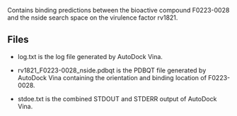 Contains binding predictions between the bioactive compound F0223-0028 and the nside search space on the virulence factor rv1821.

## Files

- log.txt is the log file generated by AutoDock Vina.

- rv1821_F0223-0028_nside.pdbqt is the PDBQT file generated by AutoDock Vina containing the orientation and binding location of F0223-0028.

- stdoe.txt is the combined STDOUT and STDERR output of AutoDock Vina.

